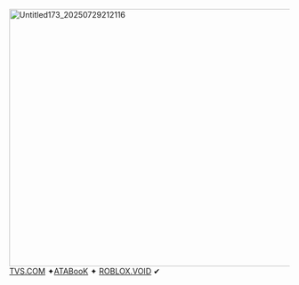 <img width="561" height="464" alt="Untitled173_20250729212116" src="https://github.com/user-attachments/assets/cc910483-f695-46b2-a0f0-e790ba613a64" />  [TVS.COM](https://deiggghh.straw.page)     ✦[ATABooK](https://campsleepinh.atabook.org/) ✦ [ROBLOX.VOID](https://www.roblox.com/users/2005761045/profile)  ✔
 
